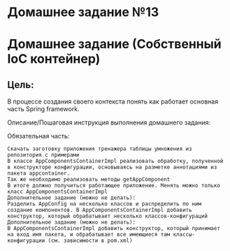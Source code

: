 # Домашнее задание №13

# Домашнее задание (Собственный IoC контейнер)

## Цель:

В процессе создания своего контекста понять как работает основная часть Spring framework.

Описание/Пошаговая инструкция выполнения домашнего задания:

Обязательная часть:

    Скачать заготовку приложения тренажера таблицы умножения из репозитория с примерами
    В классе AppComponentsContainerImpl реализовать обработку, полученной в конструкторе конфигурации, основываясь на разметке аннотациями из пакета appcontainer.
    Так же необходимо реализовать методы getAppComponent
    В итоге должно получиться работающее приложение. Менять можно только
    класс AppComponentsContainerImpl
    Дополнительное задание (можно не делать):
    Разделить AppConfig на несколько классов и распределить по ним создание компонентов. В AppComponentsContainerImpl добавить конструктор, который обрабатывает несколько классов-конфигураций
    Дополнительное задание (можно не делать):
    В AppComponentsContainerImpl добавить конструктор, который принимает на вход имя пакета, и обрабатывает все имеющиеся там классы-конфигурации (см. зависимости в pom.xml)




